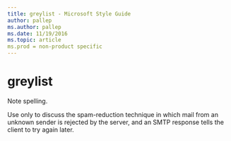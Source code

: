 ```yaml
---
title: greylist - Microsoft Style Guide
author: pallep
ms.author: pallep
ms.date: 11/19/2016
ms.topic: article
ms.prod = non-product specific
---
```


# greylist

Note spelling. 

Use
only to discuss the spam-reduction technique in which mail from an
unknown sender is rejected by the server, and an SMTP
response tells the client to try again later.
